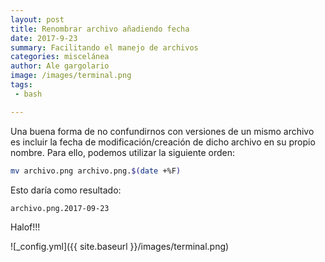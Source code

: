 ```yaml
---
layout: post
title: Renombrar archivo añadiendo fecha
date: 2017-9-23
summary: Facilitando el manejo de archivos
categories: miscelánea
author: Ale gargolario
image: /images/terminal.png 
tags:
 - bash

---
```

Una buena forma de no confundirnos con versiones de un mismo archivo es incluir la fecha de modificación/creación de dicho archivo en su propio nombre. Para ello, podemos utilizar la siguiente orden:

``` bash
mv archivo.png archivo.png.$(date +%F)
```
Esto daría como resultado:

``` bash
archivo.png.2017-09-23
```
Halof!!!

![_config.yml]({{ site.baseurl }}/images/terminal.png)
